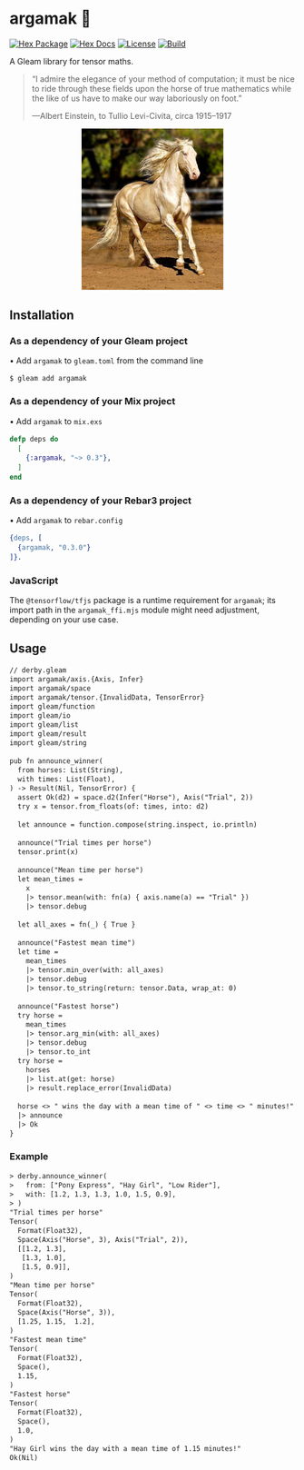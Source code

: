# argamak 🐎

[![Hex Package](https://img.shields.io/hexpm/v/argamak?color=ffaff3&label=%F0%9F%93%A6)](https://hex.pm/packages/argamak)
[![Hex Docs](https://img.shields.io/badge/hex-docs-ffaff3?label=%F0%9F%93%9A)](https://hexdocs.pm/argamak/)
[![License](https://img.shields.io/hexpm/l/argamak?color=ffaff3&label=%F0%9F%93%83)](https://github.com/tynanbe/argamak/blob/main/LICENSE)
[![Build](https://img.shields.io/github/workflow/status/tynanbe/argamak/CI?color=ffaff3&label=%E2%9C%A8)](https://github.com/tynanbe/argamak/actions)

A Gleam library for tensor maths.

> “I admire the elegance of your method of computation; it must be nice to ride
> through these fields upon the horse of true mathematics while the like of us
> have to make our way laboriously on foot.”
>
> —Albert Einstein, to Tullio Levi-Civita, circa 1915–1917

<p align="center" width="100%"><a href="https://www.wikiwand.com/en/Akhal-Teke"><img alt="Argamak: A shiny steed." src="https://github.com/tynanbe/argamak/raw/main/argamak.jpg" width="250"></a></p>

## Installation

### As a dependency of your Gleam project

• Add `argamak` to `gleam.toml` from the command line

```shell
$ gleam add argamak
```

### As a dependency of your Mix project

• Add `argamak` to `mix.exs`

```elixir
defp deps do
  [
    {:argamak, "~> 0.3"},
  ]
end
```

### As a dependency of your Rebar3 project

• Add `argamak` to `rebar.config`

```erlang
{deps, [
  {argamak, "0.3.0"}
]}.
```

### JavaScript

The `@tensorflow/tfjs` package is a runtime requirement for `argamak`; its
import path in the `argamak_ffi.mjs` module might need adjustment, depending on
your use case.

## Usage

```gleam
// derby.gleam
import argamak/axis.{Axis, Infer}
import argamak/space
import argamak/tensor.{InvalidData, TensorError}
import gleam/function
import gleam/io
import gleam/list
import gleam/result
import gleam/string

pub fn announce_winner(
  from horses: List(String),
  with times: List(Float),
) -> Result(Nil, TensorError) {
  assert Ok(d2) = space.d2(Infer("Horse"), Axis("Trial", 2))
  try x = tensor.from_floats(of: times, into: d2)

  let announce = function.compose(string.inspect, io.println)

  announce("Trial times per horse")
  tensor.print(x)

  announce("Mean time per horse")
  let mean_times =
    x
    |> tensor.mean(with: fn(a) { axis.name(a) == "Trial" })
    |> tensor.debug

  let all_axes = fn(_) { True }

  announce("Fastest mean time")
  let time =
    mean_times
    |> tensor.min_over(with: all_axes)
    |> tensor.debug
    |> tensor.to_string(return: tensor.Data, wrap_at: 0)

  announce("Fastest horse")
  try horse =
    mean_times
    |> tensor.arg_min(with: all_axes)
    |> tensor.debug
    |> tensor.to_int
  try horse =
    horses
    |> list.at(get: horse)
    |> result.replace_error(InvalidData)

  horse <> " wins the day with a mean time of " <> time <> " minutes!"
  |> announce
  |> Ok
}
```

### Example

```gleam
> derby.announce_winner(
>   from: ["Pony Express", "Hay Girl", "Low Rider"],
>   with: [1.2, 1.3, 1.3, 1.0, 1.5, 0.9],
> )
"Trial times per horse"
Tensor(
  Format(Float32),
  Space(Axis("Horse", 3), Axis("Trial", 2)),
  [[1.2, 1.3],
   [1.3, 1.0],
   [1.5, 0.9]],
)
"Mean time per horse"
Tensor(
  Format(Float32),
  Space(Axis("Horse", 3)),
  [1.25, 1.15,  1.2],
)
"Fastest mean time"
Tensor(
  Format(Float32),
  Space(),
  1.15,
)
"Fastest horse"
Tensor(
  Format(Float32),
  Space(),
  1.0,
)
"Hay Girl wins the day with a mean time of 1.15 minutes!"
Ok(Nil)
```
